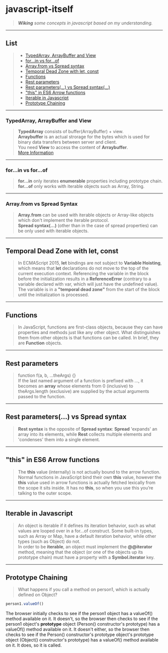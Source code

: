 # javascript-itself

>*__Wiking__ some concepts in javascript based on my understanding.*

***

## List

>* [TypedArray, ArrayBuffer and View](#typedarray-arraybuffer-and-view)
>* [for...in vs for...of](#forin-vs-forof)
>* [Array.from vs Spread syntax](#arrayfrom-vs-spread-syntax)
>* [Temporal Dead Zone with let, const](#temporal-dead-zone-with-let-const)
>* [Functions](#functions)
>* [Rest parameters](rest-parameters)
>* [Rest parameters(...) vs Spread syntax(...)](#rest-parameters-vs-spread-syntax)
>* ["this" in ES6 Arrow functions](#this-in-es6-arrow-functions)
>* [Iterable in Javascript](#iterable-in-javascript)
>* [Prototype Chaining](#prototype-chaining)

***

### TypedArray, ArrayBuffer and View

>__TypedArray__ consists of buffer(ArrayBuffer) + view.  
>__Arraybuffer__ is an actual strorage for the bytes which is used for binary data transfers between server and client.  
>You need __View__ to access the content of __Arraybuffer__.  
[More Information](https://stackoverflow.com/questions/42416783/where-to-use-arraybuffer-vs-typed-array-in-javascript)

***

### for...in vs for...of

>__for...in__ only iterates __enumerable__ properties including prototype chain.  
>__for...of__ only works with iterable objects such as Array, String.

***

### Array.from vs Spread Syntax

>__Array.from__ can be used with iterable objects or Array-like objects which don't implement the iterable protocol.  
>__Spread syntax(...)__ (other than in the case of spread properties) can be only used with iterable objects.

***

## Temporal Dead Zone with let, const

>In ECMAScript 2015, __let__ bindings are not subject to __Variable Hoisting__, which means that __let__ declarations do not move to the top of the current execution context. Referencing the variable in the block before the initialization results in a __ReferenceError__ (contrary to a variable declared with var, which will just have the undefined value). The variable is in a __"temporal dead zone"__ from the start of the block until the initialization is processed.

***

## Functions

>In JavaScript, functions are first-class objects, because they can have properties and methods just like any other object. What distinguishes them from other objects is that functions can be called. In brief, they are __Function__ objects.

***

## Rest parameters

>function f(a, b, ...theArgs) {}  
If the last named argument of a function is prefixed with ..., it becomes an __array__ whose elements from 0 (inclusive) to theArgs.length (exclusive) are supplied by the actual arguments passed to the function.

***

## Rest parameters(...) vs Spread syntax

>__Rest syntax__ is the opposite of __Spread syntax__: __Spread__ 'expands' an array into its elements, while __Rest__ collects multiple elements and 'condenses' them into a single element.

***

## "this" in ES6 Arrow functions

>The __this__ value (internally) is not actually bound to the arrow function. Normal functions in JavaScript bind their own __this__ value, however the __this__ value used in arrow functions is actually fetched lexically from the scope it sits inside. It has no __this__, so when you use this you’re talking to the outer scope.

***

## Iterable in Javascript

>An object is iterable if it defines its iteration behavior, such as what values are looped over in a for...of construct. Some built-in types, such as Array or Map, have a default iteration behavior, while other types (such as Object) do not.  
In order to be __iterable__, an object must implement the __@@iterator__ method, meaning that the object (or one of the objects up its prototype chain) must have a property with a __Symbol.iterator__ key.

***

## Prototype Chaining

>What happens if you call a method on person1, which is actually defined on Object?
```javascript
person1.valueOf()
```
The browser initially checks to see if the person1 object has a valueOf() method available on it.
It doesn't, so the browser then checks to see if the person1 object's __prototype__ object (Person() constructor's prototype) has a valueOf() method available on it.
It doesn't either, so the browser then checks to see if the Person() constructor's prototype object's prototype object (Object() constructor's prototype) has a valueOf() method available on it. It does, so it is called.
